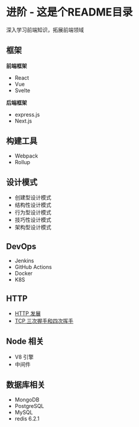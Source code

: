 # 进阶 - 这是个README目录

深入学习前端知识，拓展前端领域

## 框架

**前端框架**
- React
- Vue
- Svelte

**后端框架**
- express.js
- Next.js

## 构建工具
- Webpack
- Rollup

## 设计模式

- 创建型设计模式
- 结构性设计模式
- 行为型设计模式
- 技巧性设计模式
- 架构型设计模式

## DevOps
- Jenkins
- GitHub Actions
- Docker
- K8S

## HTTP
- [HTTP 发展](HTTP发展.md)
- [TCP 三次握手和四次挥手](三次握手和四次挥手.md)

## Node 相关
- V8 引擎
- 中间件

## 数据库相关
- MongoDB
- PostgreSQL
- MySQL
- redis 6.2.1

